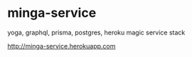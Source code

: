 # minga-service
yoga, graphql, prisma, postgres, heroku magic service stack

http://minga-service.herokuapp.com
